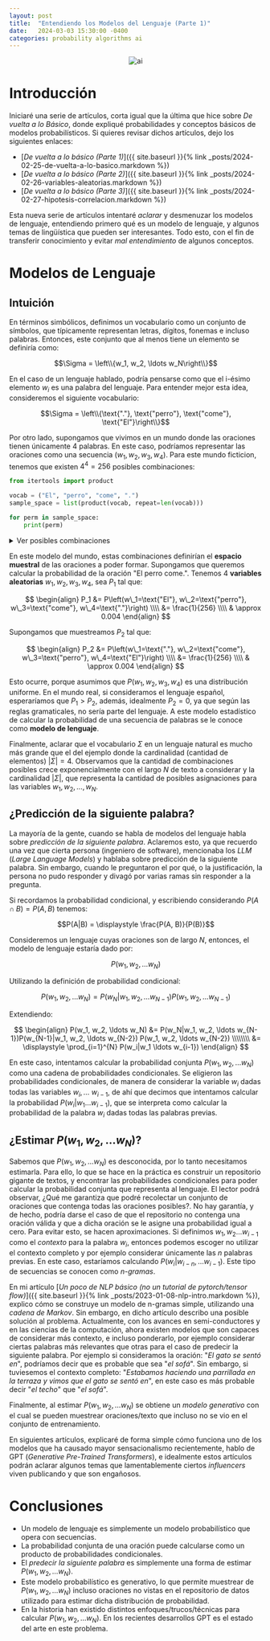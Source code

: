 ```yaml
---
layout: post
title:  "Entendiendo los Modelos del Lenguaje (Parte 1)"
date:   2024-03-03 15:30:00 -0400
categories: probability algorithms ai
---
```


<div align="center">

![ai](https://gist.githubusercontent.com/dpalmasan/103d61ae06cfd3e7dee7888b391c1792/raw/78da1f25307f7487f5e6287bcd6640096de80b58/ai.png)

</div>

# Introducción

Iniciaré una serie de artículos, corta igual que la última que hice sobre _De vuelta a lo Básico_, donde expliqué probabilidades y conceptos básicos de modelos probabilísticos. Si quieres revisar dichos artículos, dejo los siguientes enlaces:

* [_De vuelta a lo básico (Parte 1)_]({{ site.baseurl }}{% link _posts/2024-02-25-de-vuelta-a-lo-basico.markdown %})
* [_De vuelta a lo básico (Parte 2)_]({{ site.baseurl }}{% link _posts/2024-02-26-variables-aleatorias.markdown %})
* [_De vuelta a lo básico (Parte 3)_]({{ site.baseurl }}{% link _posts/2024-02-27-hipotesis-correlacion.markdown %})

Esta nueva serie de artículos intentaré _aclarar_ y desmenuzar los modelos de lenguaje, entendiendo primero qué es un modelo de lenguaje, y algunos temas de lingüística que pueden ser interesantes. Todo esto, con el fin de transferir conocimiento y evitar _mal entendimiento_ de algunos conceptos.

# Modelos de Lenguaje

## Intuición

En términos simbólicos, definimos un vocabulario como un conjunto de símbolos, que típicamente representan letras, dígitos, fonemas e incluso palabras. Entonces, este conjunto que al menos tiene un elemento se definiría como:

$$\Sigma = \left\\{w_1, w_2, \ldots w_N\right\\}$$

En el caso de un lenguaje hablado, podría pensarse como que el i-ésimo elemento $w_i$ es una palabra del lenguaje. Para entender mejor esta idea, consideremos el siguiente vocabulario:

$$\Sigma = \left\\{\text{"."}, \text{"perro"}, \text{"come"}, \text{"El"}\right\\}$$

Por otro lado, supongamos que vivimos en un mundo donde las oraciones tienen únicamente $4$ palabras. En este caso, podríamos representar las oraciones como una secuencia $\left(w_1, w_2, w_3, w_4\right)$. Para este mundo ficticion, tenemos que existen $4^4 = 256$ posibles combinaciones:

```py
from itertools import product

vocab = ("El", "perro", "come", ".")
sample_space = list(product(vocab, repeat=len(vocab)))

for perm in sample_space:
    print(perm)
```

<details><summary>Ver posibles combinaciones</summary>


```
('El', 'El', 'El', 'El')
('El', 'El', 'El', 'perro')
('El', 'El', 'El', 'come')
('El', 'El', 'El', '.')
('El', 'El', 'perro', 'El')
('El', 'El', 'perro', 'perro')
('El', 'El', 'perro', 'come')
('El', 'El', 'perro', '.')
('El', 'El', 'come', 'El')
('El', 'El', 'come', 'perro')
('El', 'El', 'come', 'come')
('El', 'El', 'come', '.')
('El', 'El', '.', 'El')
('El', 'El', '.', 'perro')
('El', 'El', '.', 'come')
('El', 'El', '.', '.')
('El', 'perro', 'El', 'El')
('El', 'perro', 'El', 'perro')
('El', 'perro', 'El', 'come')
('El', 'perro', 'El', '.')
('El', 'perro', 'perro', 'El')
('El', 'perro', 'perro', 'perro')
('El', 'perro', 'perro', 'come')
('El', 'perro', 'perro', '.')
('El', 'perro', 'come', 'El')
('El', 'perro', 'come', 'perro')
('El', 'perro', 'come', 'come')
('El', 'perro', 'come', '.')
('El', 'perro', '.', 'El')
('El', 'perro', '.', 'perro')
('El', 'perro', '.', 'come')
('El', 'perro', '.', '.')
('El', 'come', 'El', 'El')
('El', 'come', 'El', 'perro')
('El', 'come', 'El', 'come')
('El', 'come', 'El', '.')
('El', 'come', 'perro', 'El')
('El', 'come', 'perro', 'perro')
('El', 'come', 'perro', 'come')
('El', 'come', 'perro', '.')
('El', 'come', 'come', 'El')
('El', 'come', 'come', 'perro')
('El', 'come', 'come', 'come')
('El', 'come', 'come', '.')
('El', 'come', '.', 'El')
('El', 'come', '.', 'perro')
('El', 'come', '.', 'come')
('El', 'come', '.', '.')
('El', '.', 'El', 'El')
('El', '.', 'El', 'perro')
('El', '.', 'El', 'come')
('El', '.', 'El', '.')
('El', '.', 'perro', 'El')
('El', '.', 'perro', 'perro')
('El', '.', 'perro', 'come')
('El', '.', 'perro', '.')
('El', '.', 'come', 'El')
('El', '.', 'come', 'perro')
('El', '.', 'come', 'come')
('El', '.', 'come', '.')
('El', '.', '.', 'El')
('El', '.', '.', 'perro')
('El', '.', '.', 'come')
('El', '.', '.', '.')
('perro', 'El', 'El', 'El')
('perro', 'El', 'El', 'perro')
('perro', 'El', 'El', 'come')
('perro', 'El', 'El', '.')
('perro', 'El', 'perro', 'El')
('perro', 'El', 'perro', 'perro')
('perro', 'El', 'perro', 'come')
('perro', 'El', 'perro', '.')
('perro', 'El', 'come', 'El')
('perro', 'El', 'come', 'perro')
('perro', 'El', 'come', 'come')
('perro', 'El', 'come', '.')
('perro', 'El', '.', 'El')
('perro', 'El', '.', 'perro')
('perro', 'El', '.', 'come')
('perro', 'El', '.', '.')
('perro', 'perro', 'El', 'El')
('perro', 'perro', 'El', 'perro')
('perro', 'perro', 'El', 'come')
('perro', 'perro', 'El', '.')
('perro', 'perro', 'perro', 'El')
('perro', 'perro', 'perro', 'perro')
('perro', 'perro', 'perro', 'come')
('perro', 'perro', 'perro', '.')
('perro', 'perro', 'come', 'El')
('perro', 'perro', 'come', 'perro')
('perro', 'perro', 'come', 'come')
('perro', 'perro', 'come', '.')
('perro', 'perro', '.', 'El')
('perro', 'perro', '.', 'perro')
('perro', 'perro', '.', 'come')
('perro', 'perro', '.', '.')
('perro', 'come', 'El', 'El')
('perro', 'come', 'El', 'perro')
('perro', 'come', 'El', 'come')
('perro', 'come', 'El', '.')
('perro', 'come', 'perro', 'El')
('perro', 'come', 'perro', 'perro')
('perro', 'come', 'perro', 'come')
('perro', 'come', 'perro', '.')
('perro', 'come', 'come', 'El')
('perro', 'come', 'come', 'perro')
('perro', 'come', 'come', 'come')
('perro', 'come', 'come', '.')
('perro', 'come', '.', 'El')
('perro', 'come', '.', 'perro')
('perro', 'come', '.', 'come')
('perro', 'come', '.', '.')
('perro', '.', 'El', 'El')
('perro', '.', 'El', 'perro')
('perro', '.', 'El', 'come')
('perro', '.', 'El', '.')
('perro', '.', 'perro', 'El')
('perro', '.', 'perro', 'perro')
('perro', '.', 'perro', 'come')
('perro', '.', 'perro', '.')
('perro', '.', 'come', 'El')
('perro', '.', 'come', 'perro')
('perro', '.', 'come', 'come')
('perro', '.', 'come', '.')
('perro', '.', '.', 'El')
('perro', '.', '.', 'perro')
('perro', '.', '.', 'come')
('perro', '.', '.', '.')
('come', 'El', 'El', 'El')
('come', 'El', 'El', 'perro')
('come', 'El', 'El', 'come')
('come', 'El', 'El', '.')
('come', 'El', 'perro', 'El')
('come', 'El', 'perro', 'perro')
('come', 'El', 'perro', 'come')
('come', 'El', 'perro', '.')
('come', 'El', 'come', 'El')
('come', 'El', 'come', 'perro')
('come', 'El', 'come', 'come')
('come', 'El', 'come', '.')
('come', 'El', '.', 'El')
('come', 'El', '.', 'perro')
('come', 'El', '.', 'come')
('come', 'El', '.', '.')
('come', 'perro', 'El', 'El')
('come', 'perro', 'El', 'perro')
('come', 'perro', 'El', 'come')
('come', 'perro', 'El', '.')
('come', 'perro', 'perro', 'El')
('come', 'perro', 'perro', 'perro')
('come', 'perro', 'perro', 'come')
('come', 'perro', 'perro', '.')
('come', 'perro', 'come', 'El')
('come', 'perro', 'come', 'perro')
('come', 'perro', 'come', 'come')
('come', 'perro', 'come', '.')
('come', 'perro', '.', 'El')
('come', 'perro', '.', 'perro')
('come', 'perro', '.', 'come')
('come', 'perro', '.', '.')
('come', 'come', 'El', 'El')
('come', 'come', 'El', 'perro')
('come', 'come', 'El', 'come')
('come', 'come', 'El', '.')
('come', 'come', 'perro', 'El')
('come', 'come', 'perro', 'perro')
('come', 'come', 'perro', 'come')
('come', 'come', 'perro', '.')
('come', 'come', 'come', 'El')
('come', 'come', 'come', 'perro')
('come', 'come', 'come', 'come')
('come', 'come', 'come', '.')
('come', 'come', '.', 'El')
('come', 'come', '.', 'perro')
('come', 'come', '.', 'come')
('come', 'come', '.', '.')
('come', '.', 'El', 'El')
('come', '.', 'El', 'perro')
('come', '.', 'El', 'come')
('come', '.', 'El', '.')
('come', '.', 'perro', 'El')
('come', '.', 'perro', 'perro')
('come', '.', 'perro', 'come')
('come', '.', 'perro', '.')
('come', '.', 'come', 'El')
('come', '.', 'come', 'perro')
('come', '.', 'come', 'come')
('come', '.', 'come', '.')
('come', '.', '.', 'El')
('come', '.', '.', 'perro')
('come', '.', '.', 'come')
('come', '.', '.', '.')
('.', 'El', 'El', 'El')
('.', 'El', 'El', 'perro')
('.', 'El', 'El', 'come')
('.', 'El', 'El', '.')
('.', 'El', 'perro', 'El')
('.', 'El', 'perro', 'perro')
('.', 'El', 'perro', 'come')
('.', 'El', 'perro', '.')
('.', 'El', 'come', 'El')
('.', 'El', 'come', 'perro')
('.', 'El', 'come', 'come')
('.', 'El', 'come', '.')
('.', 'El', '.', 'El')
('.', 'El', '.', 'perro')
('.', 'El', '.', 'come')
('.', 'El', '.', '.')
('.', 'perro', 'El', 'El')
('.', 'perro', 'El', 'perro')
('.', 'perro', 'El', 'come')
('.', 'perro', 'El', '.')
('.', 'perro', 'perro', 'El')
('.', 'perro', 'perro', 'perro')
('.', 'perro', 'perro', 'come')
('.', 'perro', 'perro', '.')
('.', 'perro', 'come', 'El')
('.', 'perro', 'come', 'perro')
('.', 'perro', 'come', 'come')
('.', 'perro', 'come', '.')
('.', 'perro', '.', 'El')
('.', 'perro', '.', 'perro')
('.', 'perro', '.', 'come')
('.', 'perro', '.', '.')
('.', 'come', 'El', 'El')
('.', 'come', 'El', 'perro')
('.', 'come', 'El', 'come')
('.', 'come', 'El', '.')
('.', 'come', 'perro', 'El')
('.', 'come', 'perro', 'perro')
('.', 'come', 'perro', 'come')
('.', 'come', 'perro', '.')
('.', 'come', 'come', 'El')
('.', 'come', 'come', 'perro')
('.', 'come', 'come', 'come')
('.', 'come', 'come', '.')
('.', 'come', '.', 'El')
('.', 'come', '.', 'perro')
('.', 'come', '.', 'come')
('.', 'come', '.', '.')
('.', '.', 'El', 'El')
('.', '.', 'El', 'perro')
('.', '.', 'El', 'come')
('.', '.', 'El', '.')
('.', '.', 'perro', 'El')
('.', '.', 'perro', 'perro')
('.', '.', 'perro', 'come')
('.', '.', 'perro', '.')
('.', '.', 'come', 'El')
('.', '.', 'come', 'perro')
('.', '.', 'come', 'come')
('.', '.', 'come', '.')
('.', '.', '.', 'El')
('.', '.', '.', 'perro')
('.', '.', '.', 'come')
('.', '.', '.', '.')
```
</details>

En este modelo del mundo, estas combinaciones definirían el **espacio muestral** de las oraciones a poder formar. Supongamos que queremos calcular la probabilidad de la oración $\text{"El perro come."}$. Tenemos 4 **variables aleatorias** $w_1, w_2, w_3, w_4$, sea $P_1$ tal que:

$$
\begin{align}
P_1 &= P\left(w\_1=\text{"El"}, w\_2=\text{"perro"}, w\_3=\text{"come"}, w\_4=\text{"."}\right) \\\\
&= \frac{1}{256} \\\\
& \approx 0.004
\end{align}
$$

Supongamos que muestreamos $P_2$ tal que:

$$
\begin{align}
P_2 &= P\left(w\_1=\text{"."}, w\_2=\text{"come"}, w\_3=\text{"perro"}, w\_4=\text{"El"}\right) \\\\
&= \frac{1}{256} \\\\
& \approx 0.004
\end{align}
$$

Esto ocurre, porque asumimos que $P(w_1, w_2, w_3, w_4)$ es una distribución uniforme. En el mundo real, si consideramos el lenguaje español, esperaríamos que $P_1 \gt P_2$, además, idealmente $P_2 = 0$, ya que según las reglas gramaticales, no sería parte del lenguaje. A este modelo estadístico de calcular la probabilidad de una secuencia de palabras se le conoce como **modelo de lenguaje**.

Finalmente, aclarar que el vocabulario $\Sigma$ en un lenguaje natural es mucho más grande que el del ejemplo donde la cardinalidad (cantidad de elementos) $|\Sigma| = 4$. Observamos que la cantidad de combinaciones posibles crece exponencialmente con el largo $N$ de texto a considerar y la cardinalidad $|\Sigma|$, que representa la cantidad de posibles asignaciones para las variables $w_1, w_2, \ldots, w_N$.

## ¿Predicción de la siguiente palabra?

La mayoría de la gente, cuando se habla de modelos del lenguaje habla sobre _predicción de la siguiente palabra_. Aclaremos esto, ya que recuerdo una vez que cierta persona (ingeniero de software), mencionaba los _LLM_ (_Large Language Models_) y hablaba sobre predicción de la siguiente palabra. Sin embargo, cuando le preguntaron el por qué, o la justificación, la persona no pudo responder y divagó por varias ramas sin responder a la pregunta.

Si recordamos la probabilidad condicional, y escribiendo considerando $P(A\cap B) = P(A, B)$ tenemos:

$$P(A|B) = \displaystyle \frac{P(A, B)}{P(B)}$$

Consideremos un lenguaje cuyas oraciones son de largo $N$, entonces, el modelo de lenguaje estaría dado por:

$$P(w_1, w_2, \ldots w_N)$$

Utilizando la definición de probabilidad condicional:


$$P(w_1, w_2, \ldots w_N) = P(w_N|w_1, w_2, \ldots w_{N-1})P(w_1, w_2, \ldots w_{N-1}) $$

Extendiendo:

$$
\begin{align}
P(w_1, w_2, \ldots w_N) &= P(w_N|w_1, w_2, \ldots w_{N-1})P(w_{N-1}|w_1, w_2, \ldots w_{N-2}) P(w_1, w_2, \ldots w_{N-2}) \\\\\\\\
&= \displaystyle \prod_{i=1}^{N} P(w_i|w_1 \ldots w_{i-1})
\end{align}
$$

En este caso, intentamos calcular la probabilidad conjunta $P(w_1, w_2, \ldots w_N)$ como una cadena de probabilidades condicionales. Se eligieron las probabilidades condicionales, de manera de considerar la variable $w_i$ dadas todas las variables $w_i, \ldots\ w_{i-1}$, de ahí que decimos que intentamos calcular la probabilidad $P(w_i|w_1 \ldots w_{i-1})$, que se interpreta como calcular la probabilidad de la palabra $w_i$ dadas todas las palabras previas.

## ¿Estimar $P(w_1, w_2, \ldots w_N)$?

Sabemos que $P(w_1, w_2, \ldots w_N)$ es desconocida, por lo tanto necesitamos estimarla. Para ello, lo que se hace en la práctica es construir un repositorio gigante de textos, y encontrar las probabilidades condicionales para poder calcular la probabilidad conjunta que representa al lenguaje. El lector podrá observar, ¿Qué me garantiza que podré recolectar un conjunto de oraciones que contenga todas las oraciones posibles?. No hay garantía, y de hecho, podría darse el caso de que el repositorio no contenga una oración válida y que a dicha oración se le asigne una probabilidad igual a cero. Para evitar esto, se hacen aproximaciones. Si definimos $w_1, w_2 \ldots w_{i-1}$ como el _contexto_ para la palabra $w_i$, entonces podemos escoger no utilizar el contexto completo y por ejemplo considerar únicamente las $n$ palabras previas. En este caso, estaríamos calculando $P(w_i|w_{i-n}, \ldots w_{i - 1})$. Este tipo de secuencias se conocen como _n-gramas_.

En mi artículo [_Un poco de NLP básico (no un tutorial de pytorch/tensor flow)_]({{ site.baseurl }}{% link _posts/2023-01-08-nlp-intro.markdown %}), explico cómo se construye un modelo de n-gramas simple, utilizando una _cadena de Markov_. Sin embargo, en dicho artículo describo una posible solución al problema. Actualmente, con los avances en semi-conductores y en las ciencias de la computación, ahora existen modelos que son capaces de considerar más contexto, e incluso ponderarlo, por ejemplo considerar ciertas palabras más relevantes que otras para el caso de predecir la siguiente palabra. Por ejemplo si consideramos la oración: "_El gato se sentó en_", podríamos decir que es probable que sea "_el sofá_". Sin embargo, si tuviesemos el contexto completo: "_Estabamos haciendo una parrillada en la terraza y vimos que el gato se sentó en_", en este caso es más probable decir "_el techo_" que "_el sofá_".

Finalmente, al estimar $P(w_1, w_2, \ldots w_N)$ se obtiene un _modelo generativo_ con el cual se pueden muestrear oraciones/texto que incluso no se vio en el conjunto de entrenamiento.

En siguientes artículos, explicaré de forma simple cómo funciona uno de los modelos que ha causado mayor sensacionalismo recientemente, hablo de GPT (_Generative Pre-Trained Transformers_), e idealmente estos artículos podrán aclarar algunos temas que lamentablemente ciertos _influencers_ viven publicando y que son engañosos.

# Conclusiones

* Un modelo de lenguaje es simplemente un modelo probabilístico que opera con secuencias.
* La probabilidad conjunta de una oración puede calcularse como un producto de probabilidades condicionales.
* El _predecir la siguiente palabra_ es simplemente una forma de estimar $P(w_1, w_2, \ldots w_N)$.
* Este modelo probabilístico es generativo, lo que permite muestrear de $P(w_1, w_2, \ldots w_N)$ incluso oraciones no vistas en el repositorio de datos utilizado para estimar dicha distribución de probabilidad.
* En la historia han existido distintos enfoques/trucos/técnicas para calcular $P(w_1, w_2, \ldots w_N)$. En los recientes desarrollos GPT es el estado del arte en este problema.

